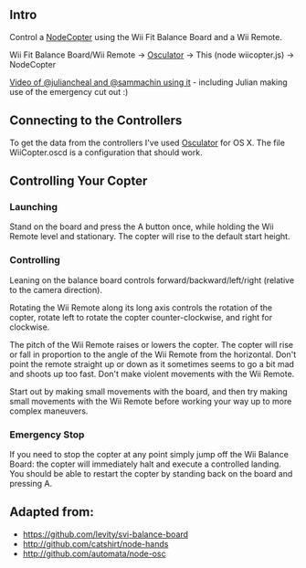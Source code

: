 ## Intro

Control a [NodeCopter](http://nodecopter.com) using the Wii Fit Balance Board and a Wii Remote.

Wii Fit Balance Board/Wii Remote -> [Osculator](http://www.osculator.net) -> This (node wiicopter.js) -> NodeCopter

[Video of @juliancheal and @sammachin using it](http://telly.com/A56FVW) - including Julian making use of the emergency cut out :)

## Connecting to the Controllers

To get the data from the controllers I've used [Osculator](http://www.osculator.net) for OS X. The file WiiCopter.oscd is a configuration that should work.

## Controlling Your Copter

### Launching

Stand on the board and press the A button once, while holding the Wii Remote level and stationary. The copter will rise to the default start height.

### Controlling

Leaning on the balance board controls forward/backward/left/right (relative to the camera direction).

Rotating the Wii Remote along its long axis controls the rotation of the copter, rotate left to rotate the copter counter-clockwise, and right for clockwise.

The pitch of the Wii Remote raises or lowers the copter. The copter will rise or fall in proportion to the angle of the Wii Remote from the horizontal. Don't point the remote straight up or down as it sometimes seems to go a bit mad and shoots up too fast. Don't make violent movements with the Wii Remote.

Start out by making small movements with the board, and then try making small movements with the Wii Remote before working your way up to more complex maneuvers.

### Emergency Stop

If you need to stop the copter at any point simply jump off the Wii Balance Board: the copter will immediately halt and execute a controlled landing.  You should be able to restart the copter by standing back on the board and pressing A.

## Adapted from:

* https://github.com/levity/svi-balance-board
* http://github.com/catshirt/node-hands
* http://github.com/automata/node-osc